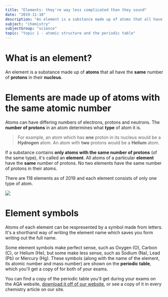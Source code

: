 ```yaml
---
title: "Elements: they're way less complicated than they sound"
date: "2019-11-10"
description: "An element is a substance made up of atoms that all have the same number of protons in their nucleus."
subject: "chemistry"
subjectGroup: "science"
topic: "topic 1 - atomic structure and the periodic table"
---
```


# What is an element?

An element is a substance made up of **atoms** that all have the **same** number of **protons** in their **nucleus**.

# Elements are made up of atoms with the same atomic number

Atoms can have differing numbers of electrons, protons and neutrons. The **number of protons** in an atom determines what **type** of atom it is.

> For example, an atom which has **one** proton in its nucleus would be a **Hydrogen** atom. An atom with **two** protons would be a **Helium** atom.

If a substance contains **only atoms with the same number of protons** (of the same type), it's called an **element**. All atoms of a particular **element** have the **same** number of protons. No two elements have the same number of protons in their atoms.

There are 118 elements as of 2019 and each element consists of only one type of atom.

![](articles/chemistry/element-particles.png)

# Element symbols

Atoms of each element can be respresented by a symbol made from letters. It's a shorthand way of writing the element name which saves you form writing out the full name.

Some element symbols make perfect sense, such as Oxygen (O), Carbon (C), or Helium (He), but some make less sense, such as Sodium (Na), Lead (Pb) or Mercury (Hg). These symbols (along with the name of the element, its atomic number and mass number) are shown on the **periodic table**, which you'll get a copy of for both of your exams.

You can find a copy of the periodic table you'll get during your exams on the AQA website, [download it off of our website](/files/periodic-table-insert.pdf), or see a copy of it in every chemistry article on our site.
